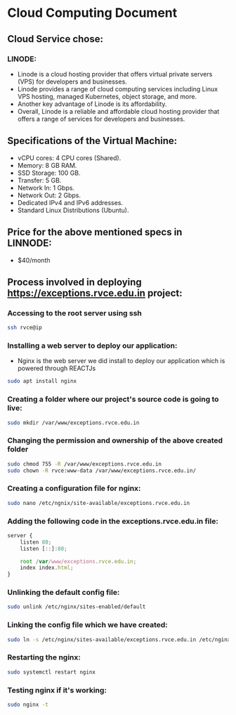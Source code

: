 # Cloud Computing Document

## Cloud Service chose:

### LINODE:

- Linode is a cloud hosting provider that offers virtual private servers (VPS) for developers and businesses.
- Linode provides a range of cloud computing services including Linux VPS hosting, managed Kubernetes, object storage, and more.
- Another key advantage of Linode is its affordability.
- Overall, Linode is a reliable and affordable cloud hosting provider that offers a range of services for developers and businesses.

## Specifications of the Virtual Machine:

- vCPU cores: 4 CPU cores (Shared).
- Memory: 8 GB RAM.
- SSD Storage: 100 GB.
- Transfer: 5 GB.
- Network In: 1 Gbps.
- Network Out: 2 Gbps.
- Dedicated IPv4 and IPv6 addresses.
- Standard Linux Distributions (Ubuntu).

## Price for the above mentioned specs in LINNODE:

- $40/month

## Process involved in deploying https://exceptions.rvce.edu.in project:

### Accessing to the root server using ssh

```sh
ssh rvce@ip
```

### Installing a web server to deploy our application:

- Nginx is the web server we did install to deploy our application which is powered through REACTJs

```sh
sudo apt install nginx
```

### Creating a folder where our project's source code is going to live:

```sh
sudo mkdir /var/www/exceptions.rvce.edu.in
```

### Changing the permission and ownership of the above created folder

```sh
sudo chmod 755 -R /var/www/exceptions.rvce.edu.in
sudo chown -R rvce:www-data /var/www/exceptions.rvce.edu.in/
```

### Creating a configuration file for nginx:

```sh
sudo nano /etc/ngnix/site-available/exceptions.rvce.edu.in
```

### Adding the following code in the exceptions.rvce.edu.in file:

```js
server {
    listen 80;
    listen [::]:80;

    root /var/www/exceptions.rvce.edu.in;
    index index.html;
}
```

### Unlinking the default config file:

```sh
sudo unlink /etc/nginx/sites-enabled/default
```

### Linking the config file which we have created:

```sh
sudo ln -s /etc/nginx/sites-available/exceptions.rvce.edu.in /etc/nginx/sites-enabled/
```

### Restarting the nginx:

```sh
sudo systemctl restart nginx
```

### Testing nginx if it's working:

```sh
sudo nginx -t
```
